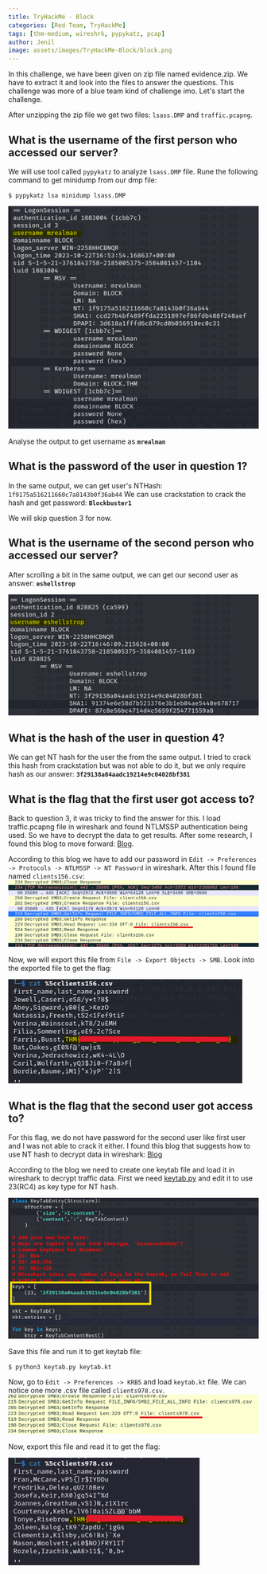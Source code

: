```yaml
---
title: TryHackMe - Block
categories: [Red Team, TryHackMe]
tags: [thm-medium, wireshrk, pypykatz, pcap]
author: Jenil
image: assets/images/TryHackMe-Block/block.png
---
```



In this challenge, we have been given on zip file named evidence.zip. We have to extract it and look into the files to answer the questions. This challenge was more of a blue team kind of challenge imo. Let's start the challenge.

After unzipping the zip file we get two files: `lsass.DMP` and `traffic.pcapng`.
## What is the username of the first person who accessed our server?
We will use tool called `pypykatz` to analyze `lsass.DMP` file. Rune the following command to get minidump from our dmp file:
```console
$ pypykatz lsa minidump lsass.DMP
```

![Username 1](/assets/images/TryHackMe-Block/username_1.png)

Analyse the output to get username as **`mrealman`**

## What is the password of the user in question 1?

In the same output, we can get user's NTHash: `1f9175a516211660c7a8143b0f36ab44`
We can use crackstation to crack the hash and get password: **`Blockbuster1`**

We will skip question 3 for now.

## What is the username of the second person who accessed our server?

After scrolling a bit in the same output, we can get our second user as answer: **`eshellstrop`**

![Username 2](/assets/images/TryHackMe-Block/username_2.png)

## What is the hash of the user in question 4?

We can get NT hash for the user the from the same output. I tried to crack this hash from crackstation but was not able to do it, but we only require hash as our answer: **`3f29138a04aadc19214e9c04028bf381`**

## What is the flag that the first user got access to?

Back to question 3, it was tricky to find the answer for this.
I load traffic.pcapng file in wireshark and found NTLMSSP authentication being used. So we have to decrypt the data to get results.
After some research, I found this blog to move forward: [Blog](https://wiki.wireshark.org/NTLMSSP#:~:text=The%20%22NT%20Password%22%20setting%20can,simple%20method%20for%20Unicode%20encoding).

According to this blog we have to add our password in `Edit -> Preferences -> Protocols -> NTLMSSP -> NT Password` in wireshark. After this I found file named `clients156.csv`:
![CSV File 1](/assets/images/TryHackMe-Block/csv_file_1.png)

Now, we will export this file from `File -> Export Objects -> SMB`. Look into the exported file to get the flag:

![Flag 1](/assets/images/TryHackMe-Block/flag_1.png)

## What is the flag that the second user got access to?

For this flag, we do not have password for the second user like first user and I was not able to crack it either. I found this blog that suggests how to use NT hash to decrypt data in wireshark: [Blog](https://medium.com/tenable-techblog/decrypt-encrypted-stub-data-in-wireshark-deb132c076e7)

According to the blog we need to create one keytab file and load it in wireshark to decrypt traffic data. First we need [keytab.py](https://github.com/dirkjanm/forest-trust-tools/blob/master/keytab.py) and edit it to use 23(RC4) as key type for NT hash.

![Keytab file](/assets/images/TryHackMe-Block/keytab_file.png)

Save this file and run it to get keytab file:
```console
$ python3 keytab.py keytab.kt 
```
Now, go to `Edit -> Preferences -> KRB5` and load `keytab.kt` file. We can notice one more .csv file called `clients978.csv`.
![CSV File 2](/assets/images/TryHackMe-Block/csv_file_2.png)

Now, export this file and read it to get the flag:

![Flag 2](/assets/images/TryHackMe-Block/flag_2.png)
